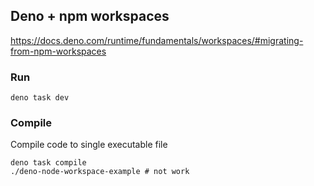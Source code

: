 ## Deno + npm workspaces

https://docs.deno.com/runtime/fundamentals/workspaces/#migrating-from-npm-workspaces

### Run


```
deno task dev
```

### Compile

Compile code to single executable file

```
deno task compile
./deno-node-workspace-example # not work
```
